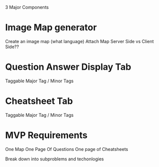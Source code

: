 3 Major Components

# Image Map generator 
Create an image map (what language)
Attach Map
Server Side vs Client Side??

# Question Answer Display Tab
Taggable
Major Tag / Minor Tags

# Cheatsheet Tab
Taggable
Major Tag / Minor Tags

# MVP Requirements
One Map
One Page Of Questions
One page of Cheatsheets



Break down into subproblems and techonlogies